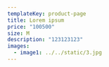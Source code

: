 ```yaml
---
templateKey: product-page
title: Lorem ipsum
price: "100500"
size: M
description: "123123123"
images:
  - image1: ../../static/3.jpg
---
```

